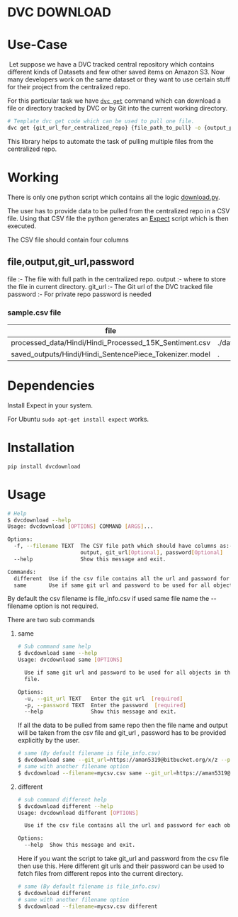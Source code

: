 DVC DOWNLOAD
==============

Use-Case
=============

​		Let suppose we have a DVC tracked central repository which contains different kinds of Datasets and few other saved items on Amazon S3. Now many developers work on the same dataset  or they want to use certain stuff for their project from the centralized repo.

For this particular task we have [`dvc get`](https://dvc.org/doc/command-reference/get) command which can download a file or directory tracked by DVC or by Git into the current working directory.

```bash
# Template dvc get code which can be used to pull one file.
dvc get {git_url_for_centralized_repo} {file_path_to_pull} -o {output_path_in_current_working_directory}

```

This library helps to automate the task of pulling multiple files from the centralized repo.

Working
=========

There is only one python script which contains all the logic [download.py](./download.py).

The user has to provide data to be pulled from the centralized repo in a CSV file. Using that CSV file the python generates an [Expect](https://core.tcl-lang.org/expect/index) script which is then executed.

The CSV file should contain four columns 

## file,output,git_url,password
file :- The file with full path in the centralized repo.
output :- where to store the file in current directory.
git_url :- The Git url of the DVC tracked file
password :- For private repo password is needed

### sample.csv file

| file                                                    | output                | git_url                            | password |
| ------------------------------------------------------- | --------------------- | ---------------------------------- | -------- |
| processed_data/Hindi/Hindi_Processed_15K_Sentiment.csv  | ./data/processed_data | https://aman5319@bitbucket.org/x/z | xyz      |
| saved_outputs/Hindi/Hindi_SentencePiece_Tokenizer.model | .                     | https://aman5319@bitbucket.org/x/z | xyz      |

Dependencies
========

Install Expect in your system.

For Ubuntu `sudo apt-get install expect` works.

Installation
======
`pip install dvcdownload`

Usage
========

```bash
# Help
$ dvcdownload --help
Usage: dvcdownload [OPTIONS] COMMAND [ARGS]...

Options:
  -f, --filename TEXT  The CSV file path which should have columns as:- file,
                       output, git_url[Optional], password[Optional]
  --help               Show this message and exit.

Commands:
  different  Use if the csv file contains all the url and password for each...
  same       Use if same git url and password to be used for all objects in...

```

By default the csv filename is file_info.csv if used same file name the --filename option is not required.

There are two sub commands

1. same

   ```bash
   # Sub command same help
   $ dvcdownload same --help
   Usage: dvcdownload same [OPTIONS]
   
     Use if same git url and password to be used for all objects in the csv
     file.
   
   Options:
     -u, --git_url TEXT   Enter the git url  [required]
     -p, --password TEXT  Enter the password  [required]
     --help               Show this message and exit.
   
   ```

   If all the data to be pulled from same repo then the file name and output will be taken from the csv file and git_url , password has to be provided explicitly by the user.

   ```bash
   # same (By default filename is file_info.csv) 
   $ dvcdownload same --git_url=https://aman5319@bitbucket.org/x/z --password=xyz
   # same with another filename option
   $ dvcdownload --filename=mycsv.csv same --git_url=https://aman5319@bitbucket.org/x/z --password=xyz
   ```

   

2. different 

   ```bash
   # sub command different help
   $ dvcdownload different --help
   Usage: dvcdownload different [OPTIONS]
   
     Use if the csv file contains all the url and password for each objects.
   
   Options:
     --help  Show this message and exit.
   
   ```

   Here if you want the script to take git_url and password from the csv file then use this. Here different git urls and their password can be used to fetch files from different repos into the current directory.

   ```bash
   # same (By default filename is file_info.csv) 
   $ dvcdownload different
   # same with another filename option
   $ dvcdownload --filename=mycsv.csv different
   ```

   

